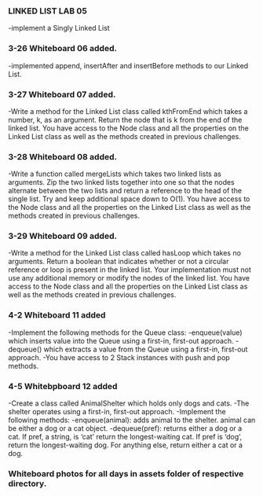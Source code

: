 ### LINKED LIST LAB 05
-implement a Singly Linked List

### 3-26 Whiteboard 06 added.
-implemented append, insertAfter and insertBefore methods to our Linked List.

### 3-27 Whiteboard 07 added.
-Write a method for the Linked List class called kthFromEnd which takes a number, k, as an argument. Return the node that is k from the end of the linked list. You have access to the Node class and all the properties on the Linked List class as well as the methods created in previous challenges. ​

### 3-28 Whiteboard 08 added.
-Write a function called mergeLists which takes two linked lists as arguments. Zip the two linked lists together into one so that the nodes alternate between the two lists and return a reference to the head of the single list. Try and keep additional space down to O(1). You have access to the Node class and all the properties on the Linked List class as well as the methods created in previous challenges.

### 3-29 Whiteboard 09 added.
-Write a method for the Linked List class called hasLoop which takes no arguments. Return a boolean that indicates whether or not a circular reference or loop is present in the linked list. Your implementation must not use any additional memory or modify the nodes of the linked list. You have access to the Node class and all the properties on the Linked List class as well as the methods created in previous challenges.


### 4-2 Whiteboard 11 added
-Implement the following methods for the Queue class:
    -enqueue(value) which inserts value into the Queue using a first-in, first-out approach.
    -dequeue() which extracts a value from the Queue using a first-in, first-out approach.
-You have access to 2 Stack instances with push and pop methods.

### 4-5 Whitebpboard 12 added
-Create a class called AnimalShelter which holds only dogs and cats. -The shelter operates using a first-in, first-out approach.
-Implement the following methods:
-enqueue(animal): adds animal to the shelter. animal can be either a dog or a cat object.
-dequeue(pref): returns either a dog or a cat. If pref, a string, is ‘cat’ return the longest-waiting cat. If pref is ‘dog’, return the longest-waiting dog. For anything else, return either a cat or a dog.

### Whiteboard photos for all days in assets folder of respective directory.